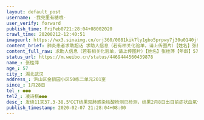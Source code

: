```yaml
---
layout: default_post
username: -我兜里有糖哦-
user_verify: forward
publish_time: FriFeb0721:28:04+08002020
crawl_time: 20200212-12:40:51
imageurl: https://wx3.sinaimg.cn/orj360/0081kik7ly1gbo5prpwy7j30u0140jte.jpg,https://wx3.sinaimg.cn/orj360/0081kik7ly1gbo5ps9xohj30u0140q4p.jpg,https://wx3.sinaimg.cn/orj360/0081kik7ly1gbo5pskltyj31400u00uo.jpg,https://wx1.sinaimg.cn/orj360/0081kik7ly1gbo5pstct7j31400u0abk.jpg,https://wx4.sinaimg.cn/orj360/0081kik7ly1gbo5pte6vzj30sj1ep148.jpg
content_brief: 肺炎患者求助超话 求助人信息（若有相关化验单，请上传图片）【姓名】张桂萍【年龄】57【所在城市】湖北武汉【所在小区、社区】洪山区金鹤园小区50栋二单元201室【患病时间】1月28日【联系方式】●●●【其他紧急联系人】凌诗棋  ●●●【病情描述】    发烧 : 11天       37.3 ...全文
content_full_raw: 求助人信息（若有相关化验单，请上传图片）【姓名】张桂萍【年龄】57【所在城市】湖北武汉【所在小区、社区】洪山区金鹤园小区50栋二单元201室【患病时间】1月28日【联系方式】●●●【其他紧急联系人】凌诗棋●●●【病情描述】发烧:11天37.3-38.5℃CT结果：双肺感染核酸检测：已检测，结果2月8日出目前症状：血氧值只有83%；高烧持续不退；咳嗽频繁，有痰；呼吸严重困难，喘不上气，夜晚失眠；浑身乏力，体虚，没有一点精神；伴有严重腹泻症状；今天下午医生诊断后，说我妈妈的情况非常危险，病重，需尽快入院治疗，由于我妈妈的血氧值只有83%，正常的是95%，若不及时住院治疗，会出现窒息、昏迷等现象，情况非常危机。但由于九医院没有床位可以安排，让我们上报社区，来联系住院事宜，向社区反应之后，社区说今天晚了，报不上去，负责上报的人都走了，明天再看能不能报上去，而且也不能保证排到床位，就让我们回家等通知。目前我妈妈的情况十分危机，我们打各种求救电话，都是让我们等核酸检测结果出来和上报社区，由社区统一安排。我现在十分担心，怕在等待过程中我妈妈的症状再出现恶化。恳请大家帮帮忙，先给我妈妈联系到住院的地方，安排住院，避免病情再次恶化。万分感谢🙏🙏🙏🙏
status_url: https://m.weibo.cn/status/4469444560439878
name_: 张桂萍
age_: 57
city_: 湖北武汉
address_: 洪山区金鹤园小区50栋二单元201室
since_: 1月28日
tel_: ●●●
tel2_: 凌诗棋●●●
desc_: 发烧11天37.3-38.5℃CT结果双肺感染核酸检测已检测，结果2月8日出目前症状血氧值只有83%；高烧持续不退；咳嗽频繁，有痰；呼吸严重困难，喘不上气，夜晚失眠；浑身乏力，体虚，没有一点精神；伴有严重腹泻症状；今天下午医生诊断后，说我妈妈的情况非常危险，病重，需尽快入院治疗，由于我妈妈的血氧值只有83%，正常的是95%，若不及时住院治疗，会出现窒息、昏迷等现象，情况非常危机。但由于九医院没有床位可以安排，让我们上报社区，来联系住院事宜，向社区反应之后，社区说今天晚了，报不上去，负责上报的人都走了，明天再看能不能报上去，而且也不能保证排到床位，就让我们回家等通知。目前我妈妈的情况十分危机，我们打各种求救电话，都是让我们等核酸检测结果出来和上报社区，由社区统一安排。我现在十分担心，怕在等待过程中我妈妈的症状再出现恶化。恳请大家帮帮忙，先给我妈妈联系到住院的地方，安排住院，避免病情再次恶化。万分感谢🙏🙏🙏🙏
publish_timestamp: 2020-02-07 21:28:04+08:00
---
```

